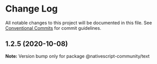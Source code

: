 # Change Log

All notable changes to this project will be documented in this file.
See [Conventional Commits](https://conventionalcommits.org) for commit guidelines.

## 1.2.5 (2020-10-08)

**Note:** Version bump only for package @nativescript-community/text
